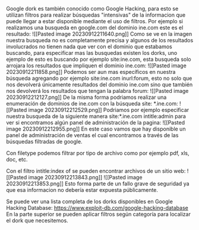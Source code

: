 Google dork es también conocido como Google Hacking, para esto se utilizan filtros para realizar búsquedas "intensivas" de la informacion que puede llegar a estar disponible mediante el uso de filtros.
Por ejemplo si realizamos una busqueda en google.com del dominio ine.com este es el resultado:
![[Pasted image 20230912211640.png]]
Como se ve en la imagen nuestra busqueda no es completamente precisa y algunos de los resultados involucrados no tienen nada que ver con el dominio que estabamos buscando, para especificar mas las busquedas existen los dorks, uno ejemplo de esto es buscando por ejemplo site:ine.com, esta busqueda solo arrojara los resultados que impliquen el dominio ine.com:
![[Pasted image 20230912211858.png]]
Podemos ser aun mas específicos en nuestra búsqueda agregando por ejemplo site:ine.com inurl:forum, esto no solo que nos devolverá únicamente resultados del dominio ine.com sino que también nos devolverá los resultados que tengan la palabra forum:
![[Pasted image 20230912212127.png]]
De la misma forma podriamos realizar una enumeración de dominios de ine.com con la búsqueda site: \*.ine.com:
![[Pasted image 20230912212529.png]]
Podriamos por ejemplo especificar nuestra busqueda de la siguiente manera site:\*.ine.com intitle:admin para ver si encontramos algún panel de administración de la pagina:
![[Pasted image 20230912212955.png]]
En este caso vamos que hay disponible un panel de administración de ventas el cual encontramos a través de las búsquedas filtradas de google.

Con filetype podemos filtrar por tipo de archivo como por ejemplo pdf, xls, doc, etc.

Con el filtro intitle:index of se pueden encontrar archivos de un sitio web:
![[Pasted image 20230912213843.png]]
![[Pasted image 20230912213853.png]]
Esto forma parte de un fallo grave de seguridad ya que esa informacion no debería estar expuesta públicamente.


Se puede ver una lista completa de los dorks disponibles en Google Hacking Database: https://www.exploit-db.com/google-hacking-database
En la parte superior se pueden aplicar filtros según categoría para localizar el dork que necesitemos.
